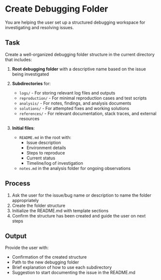 # Create Debugging Folder

You are helping the user set up a structured debugging workspace for investigating and resolving issues.

## Task

Create a well-organized debugging folder structure in the current directory that includes:

1. **Root debugging folder** with a descriptive name based on the issue being investigated
2. **Subdirectories** for:
   - `logs/` - For storing relevant log files and outputs
   - `reproduction/` - For minimal reproduction cases and test scripts
   - `analysis/` - For notes, findings, and analysis documents
   - `solutions/` - For attempted fixes and working solutions
   - `references/` - For relevant documentation, stack traces, and external resources

3. **Initial files**:
   - `README.md` in the root with:
     - Issue description
     - Environment details
     - Steps to reproduce
     - Current status
     - Timeline/log of investigation
   - `notes.md` in the analysis folder for ongoing observations

## Process

1. Ask the user for the issue/bug name or description to name the folder appropriately
2. Create the folder structure
3. Initialize the README.md with template sections
4. Confirm the structure has been created and guide the user on next steps

## Output

Provide the user with:
- Confirmation of the created structure
- Path to the new debugging folder
- Brief explanation of how to use each subdirectory
- Suggestion to start documenting the issue in the README.md

